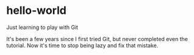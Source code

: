 # hello-world
Just learning to play with Git

It's been a few years since I first tried Git, but never completed even the tutorial.
Now it's time to stop being lazy and fix that mistake.
